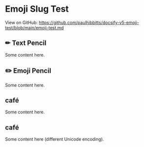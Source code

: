 # Emoji Slug Test

View on GitHub: https://github.com/paulhibbitts/docsify-v5-emoji-test/blob/main/emoji-test.md

## ✏ Text Pencil
Some content here.

## ✏️ Emoji Pencil  
Some content here.

## café
Some content here.

## café
Some content here (different Unicode encoding).
